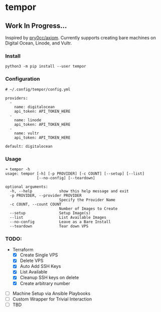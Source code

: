 # tempor

## Work In Progress...

Inspired by [pry0cc/axiom](https://github.com/pry0cc/axiom). Currently supports creating bare machines on Digital Ocean, Linode, and Vultr.

### Install
```
python3 -m pip install --user tempor
```

### Configuration
```
# ~/.config/tempor/config.yml

providers:
  -
    name: digitalocean
    api_token: API_TOKEN_HERE
  -
    name: linode
    api_token: API_TOKEN_HERE
  -
    name: vultr
    api_token: API_TOKEN_HERE

default: digitalocean
```

### Usage
```
➜ tempor -h
usage: tempor [-h] [-p PROVIDER] [-c COUNT] [--setup] [--list]
              [--no-config] [--teardown]

optional arguments:
  -h, --help            show this help message and exit
  -p PROVIDER, --provider PROVIDER
                        Specify the Provider Name
  -c COUNT, --count COUNT
                        Number of Images to Create
  --setup               Setup Image(s)
  --list                List Available Images
  --no-config           Leave as a Bare Install
  --teardown            Tear down VPS
```

### TODO:

- Terraform
  - [x] Create Single VPS
  - [x] Delete VPS
  - [x] Auto Add SSH Keys
  - [x] List Available
  - [x] Cleanup SSH keys on delete
  - [x] Create arbitrary number
- [ ] Machine Setup via Ansible Playbooks
- [ ] Custom Wrapper for Trivial Interaction
- [ ] TBD
